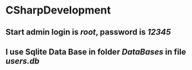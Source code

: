 # CSharpDevelopment
## Start admin login is *root*, password is *12345*
## I use Sqlite Data Base in folder *DataBases* in file *users.db*